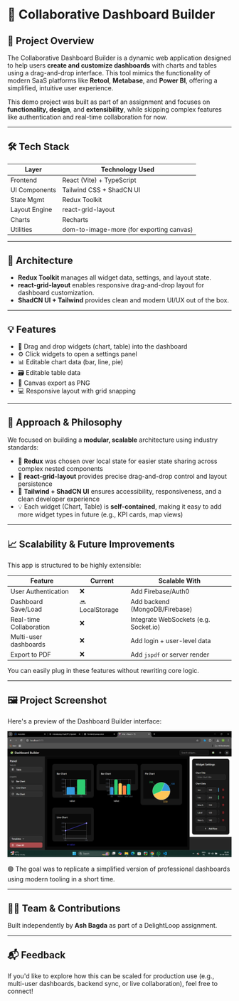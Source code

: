 # 🧱 Collaborative Dashboard Builder

## 🚀 Project Overview

The Collaborative Dashboard Builder is a dynamic web application designed to help users **create and customize dashboards** with charts and tables using a drag-and-drop interface. This tool mimics the functionality of modern SaaS platforms like **Retool**, **Metabase**, and **Power BI**, offering a simplified, intuitive user experience.

This demo project was built as part of an assignment and focuses on **functionality, design**, and **extensibility**, while skipping complex features like authentication and real-time collaboration for now.

---

## 🛠 Tech Stack

| Layer         | Technology Used                          |
|---------------|------------------------------------------|
| Frontend      | React (Vite) + TypeScript                |
| UI Components | Tailwind CSS + ShadCN UI                 |
| State Mgmt    | Redux Toolkit                            |
| Layout Engine | react-grid-layout                        |
| Charts        | Recharts                                 |
| Utilities     | dom-to-image-more (for exporting canvas) |

---

## 🧠 Architecture 

- **Redux Toolkit** manages all widget data, settings, and layout state.
- **react-grid-layout** enables responsive drag-and-drop layout for dashboard customization.
- **ShadCN UI + Tailwind** provides clean and modern UI/UX out of the box.

---

## 💡 Features

- 🧩 Drag and drop widgets (chart, table) into the dashboard
- ⚙️ Click widgets to open a settings panel
- 📊 Editable chart data (bar, line, pie)
- 🗃 Editable table data
- 💾 Canvas export as PNG
- 💻 Responsive layout with grid snapping

---

## 🎯 Approach & Philosophy

We focused on building a **modular, scalable** architecture using industry standards:

- 🔄 **Redux** was chosen over local state for easier state sharing across complex nested components
- 🧱 **react-grid-layout** provides precise drag-and-drop control and layout persistence
- 💅 **Tailwind + ShadCN UI** ensures accessibility, responsiveness, and a clean developer experience
- 💡 Each widget (Chart, Table) is **self-contained**, making it easy to add more widget types in future (e.g., KPI cards, map views)

---

## 📈 Scalability & Future Improvements

This app is structured to be highly extensible:

| Feature                    | Current | Scalable With |
|---------------------------|---------|-----------------------------|
| User Authentication       | ❌      | Add Firebase/Auth0          |
| Dashboard Save/Load       | 🔜 LocalStorage | Add backend (MongoDB/Firebase) |
| Real-time Collaboration   | ❌      | Integrate WebSockets (e.g. Socket.io) |
| Multi-user dashboards     | ❌      | Add login + user-level data |
| Export to PDF             | ❌      | Add `jspdf` or server render |

You can easily plug in these features without rewriting core logic.

---

## 🖼️ Project Screenshot

Here's a preview of the Dashboard Builder interface:

![Dashboard Screenshot](src/assets/SS.png)



🟢 The goal was to replicate a simplified version of professional dashboards using modern tooling in a short time.

---

## 🙋‍♂️ Team & Contributions

Built independently by **Ash Bagda** as part of a DelightLoop assignment.

---

## 📬 Feedback

If you'd like to explore how this can be scaled for production use (e.g., multi-user dashboards, backend sync, or live collaboration), feel free to connect!



